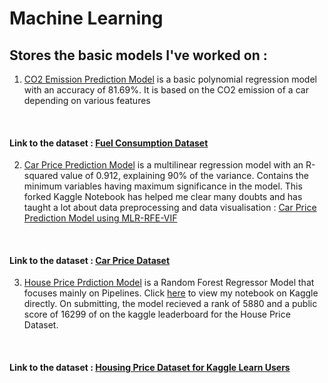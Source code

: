 # Machine Learning

<h2>Stores the basic models I've worked on :</h2>

1. <a href='https://github.com/anishmo99/Machine-Learning-On-Google-Colab/blob/master/fuelPolynomial81_69.ipynb'>CO2 Emission Prediction Model</a> is a basic polynomial regression model with an accuracy of 81.69%. It is based on the CO2 emission of a car depending on various features
<br>
<h4>
    Link to the dataset : <a href='https://github.com/anishmo99/Machine-Learning-On-Google-Colab/blob/master/   FuelConsumptionCo2.csv'>Fuel Consumption Dataset</a> 
</h4>

2. <a href='https://github.com/anishmo99/Machine-Learning-On-Google-Colab/blob/master/carPricePredictionEdited.ipynb'>Car Price Prediction Model</a> is a multilinear regression model with an R-squared value of 0.912, explaining 90% of the variance. Contains the minimum variables having maximum significance in the model. This forked Kaggle Notebook has helped me clear many doubts and has taught a lot about data preprocessing and data visualisation :  <a href='https://www.kaggle.com/anishmookherjee/carprice-prediction-mlr-rfe-vif-edited'>Car Price Prediction Model using MLR-RFE-VIF</a>
<br>
<h4>
    Link to the dataset : <a href='https://github.com/anishmo99/Machine-Learning-On-Google-Colab/blob/master/CarPrice_Assignment.csv'>Car Price Dataset</a> 
</h4>

3. <a href='https://github.com/anishmo99/Machine-Learning/blob/master/housePricePrediction.ipynb'>House Price Prdiction Model</a> is a Random Forest Regressor Model that focuses mainly on Pipelines. Click <a href='https://www.kaggle.com/anishmookherjee/housepriceprediction'>here</a> to view my notebook on Kaggle directly. On submitting, the model recieved a rank of 5880 and a public score of 16299 of on the kaggle leaderboard for the House Price Dataset.
<br>
<h4>
    Link to the dataset : <a href='https://www.kaggle.com/c/home-data-for-ml-course/data?select=train.csv'>Housing Price Dataset for Kaggle Learn Users</a>
</h4>
